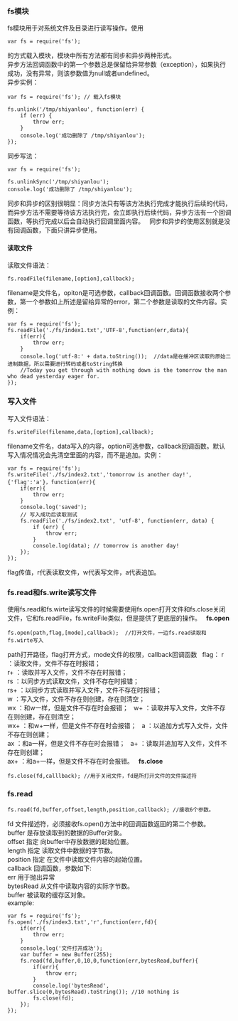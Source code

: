 ### fs模块
fs模块用于对系统文件及目录进行读写操作。使用  
```
var fs = require('fs');
```
的方式载入模块，模块中所有方法都有同步和异步两种形式。  
异步方法回调函数中的第一个参数总是保留给异常参数（exception），如果执行成功，没有异常，则该参数值为null或者undefined。  
异步实例：
```
var fs = require('fs'); // 载入fs模块

fs.unlink('/tmp/shiyanlou', function(err) {
    if (err) {
        throw err;
    }
    console.log('成功删除了 /tmp/shiyanlou');
});
```
同步写法：
```
var fs = require('fs');

fs.unlinkSync('/tmp/shiyanlou');
console.log('成功删除了 /tmp/shiyanlou');
```
同步和异步的区别很明显：同步方法只有等该方法执行完成才能执行后续的代码，而异步方法不需要等待该方法执行完，会立即执行后续代码，异步方法有一个回调函数，等执行完成以后会自动执行回调里面内容。  
同步和异步的使用区别就是没有回调函数，下面只讲异步使用。

#### 读取文件
读取文件语法：  
```
fs.readFile(filename,[option],callback);
```
filename是文件名，opiton是可选参数，callback回调函数。回调函数接收两个参数，第一个参数如上所述是留给异常的error，第二个参数是读取的文件内容。实例：
```
var fs = require('fs');
fs.readFile('./fs/index1.txt','UTF-8',function(err,data){ 
    if(err){
        throw err;
    }
    console.log('utf-8:' + data.toString());  //data是在缓冲区读取的原始二进制数据，所以需要进行转码或者toString转换
    //Today you get through with nothing down is the tomorrow the man who dead yesterday eager for.
});
```
### 写入文件
写入文件语法：  
```
fs.writeFile(filename,data,[option],callback);
```
filename文件名，data写入的内容，option可选参数，callback回调函数。默认写入情况情况会先清空里面的内容，而不是追加。实例：
```
var fs = require('fs');
fs.writeFile('./fs/index2.txt','tomorrow is another day!',{'flag':'a'}，function(err){ 
    if(err){
        throw err;
    }
    console.log('saved');
    // 写入成功后读取测试
    fs.readFile('./fs/index2.txt', 'utf-8', function(err, data) {
        if (err) {
            throw err;
        }
        console.log(data); // tomorrow is another day!
    });
});
```
flag传值，r代表读取文件，w代表写文件，a代表追加。

### fs.read和fs.write读写文件
使用fs.read和fs.wirte读写文件的时候需要使用fs.open打开文件和fs.close关闭文件，它和fs.readFile，fs.writeFile类似，但是提供了更底层的操作。  
**fs.open**
```
fs.open(path,flag,[mode],callback);  //打开文件，一边fs.read读取和fs.wirte写入
```
path打开路径，flag打开方式，mode文件的权限，callback回调函数  
flag：
r ：读取文件，文件不存在时报错；  
r+ ：读取并写入文件，文件不存在时报错；  
rs ：以同步方式读取文件，文件不存在时报错；  
rs+ ：以同步方式读取并写入文件，文件不存在时报错；  
w ：写入文件，文件不存在则创建，存在则清空；  
wx ：和w一样，但是文件不存在时会报错；  
w+ ：读取并写入文件，文件不存在则创建，存在则清空；  
wx+ ：和w+一样，但是文件不存在时会报错；  
a ：以追加方式写入文件，文件不存在则创建；  
ax ：和a一样，但是文件不存在时会报错；  
a+ ：读取并追加写入文件，文件不存在则创建；  
ax+ ：和a+一样，但是文件不存在时会报错。  
**fs.close**
```
fs.close(fd,calllback); //用于关闭文件，fd是所打开文件的文件描述符
```
### fs.read
```
fs.read(fd,buffer,offset,length,position,callback); //接收6个参数。
```
fd 文件描述符，必须接收fs.open()方法中的回调函数返回的第二个参数。  
buffer 是存放读取到的数据的Buffer对象。  
offset 指定 向buffer中存放数据的起始位置。  
length 指定 读取文件中数据的字节数。  
position 指定 在文件中读取文件内容的起始位置。  
callback 回调函数，参数如下:  
    err 用于抛出异常   
    bytesRead 从文件中读取内容的实际字节数。  
    buffer 被读取的缓存区对象。  
example:
```
var fs = require('fs');
fs.open('./fs/index3.txt','r',function(err,fd){
    if(err){
        throw err;
    }
    console.log('文件打开成功');
    var buffer = new Buffer(255);
    fs.read(fd,buffer,0,10,0,function(err,bytesRead,buffer){
        if(err){
            throw err;
        }
        console.log('bytesRead', buffer.slice(0,bytesRead).toString()); //10 nothing is
        fs.close(fd);
    });
});
```









